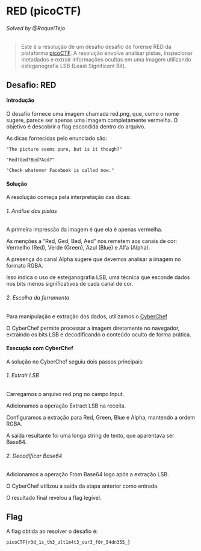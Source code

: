 # RED (picoCTF)  
###### Solved by @RaquelTejo
> Este é a resolução de um desafio desafio de forense RED da plataforma [picoCTF](https://picoctf.org/). A resolução envolve analisar pistas, inspecionar metadados e extrair informações ocultas em uma imagem utilizando esteganografia LSB (Least Significant Bit).
## Desafio: RED
#### Introdução  

O desafio fornece uma imagem chamada red.png, que, como o nome sugere, parece ser apenas uma imagem completamente vermelha. O objetivo é descobrir a flag escondida dentro do arquivo.

As dicas fornecidas pelo enunciado são:

`"The picture seems pure, but is it though?"`

`"Red?Ged?Bed?Aed?"`

`"Check whatever Facebook is called now."`
 

#### Solução 

A resolução começa pela interpretação das dicas:

###### 1. Análise das pistas

A primeira impressão da imagem é que ela é apenas vermelha.

As menções a “Red, Ged, Bed, Aed” nos remetem aos canais de cor: Vermelho (Red), Verde (Green), Azul (Blue) e Alfa (Alpha).

A presença do canal Alpha sugere que devemos analisar a imagem no formato RGBA.

Isso indica o uso de esteganografia LSB, uma técnica que esconde dados nos bits menos significativos de cada canal de cor.


###### 2. Escolha da ferramenta

Para manipulação e extração dos dados, utilizamos o [CyberChef](https://gchq.github.io/CyberChef)

O CyberChef permite processar a imagem diretamente no navegador, extraindo os bits LSB e decodificando o conteúdo oculto de forma prática.
#### Execução com CyberChef
A solução no CyberChef seguiu dois passos principais:

###### 1. Extrair LSB

Carregamos o arquivo red.png no campo Input.

Adicionamos a operação Extract LSB na receita.

Configuramos a extração para Red, Green, Blue e Alpha, mantendo a ordem RGBA.

A saída resultante foi uma longa string de texto, que aparentava ser Base64.


###### 2. Decodificar Base64

Adicionamos a operação From Base64 logo após a extração LSB.

O CyberChef utilizou a saída da etapa anterior como entrada.

O resultado final revelou a flag legível.
## Flag

A flag obtida ao resolver o desafio é:

    picoCTF{r3d_1s_th3_ult1m4t3_cur3_f0r_54dn355_}



